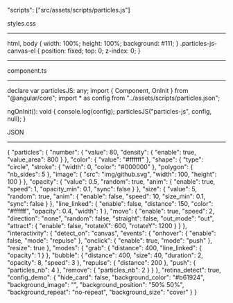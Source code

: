 "scripts": ["src/assets/scripts/particles.js"]

styles.css
*****
html,
body {
  width: 100%;
  height: 100%;
  background: #111;
}
.particles-js-canvas-el {
  position: fixed;
  top: 0;
  z-index: 0;
}

*****

component.ts
*****

declare var particlesJS: any;
import { Component, OnInit } from "@angular/core";
import * as config from "../assets/scripts/particles.json";

 ngOnInit(): void {
    console.log(config);
    particlesJS("particles-js", config, null);
  }

<div id="particles-js"></div>


JSON
********
{
  "particles": {
    "number": {
      "value": 80,
      "density": {
        "enable": true,
        "value_area": 800
      }
    },
    "color": {
      "value": "#ffffff"
    },
    "shape": {
      "type": "circle",
      "stroke": {
        "width": 0,
        "color": "#000000"
      },
      "polygon": {
        "nb_sides": 5
      },
      "image": {
        "src": "img/github.svg",
        "width": 100,
        "height": 100
      }
    },
    "opacity": {
      "value": 0.5,
      "random": true,
      "anim": {
        "enable": true,
        "speed": 1,
        "opacity_min": 0.1,
        "sync": false
      }
    },
    "size": {
      "value": 5,
      "random": true,
      "anim": {
        "enable": false,
        "speed": 10,
        "size_min": 0.1,
        "sync": false
      }
    },
    "line_linked": {
      "enable": false,
      "distance": 150,
      "color": "#ffffff",
      "opacity": 0.4,
      "width": 1
    },
    "move": {
      "enable": true,
      "speed": 2,
      "direction": "none",
      "random": false,
      "straight": false,
      "out_mode": "out",
      "attract": {
        "enable": false,
        "rotateX": 600,
        "rotateY": 1200
      }
    }
  },
  "interactivity": {
    "detect_on": "canvas",
    "events": {
      "onhover": {
        "enable": false,
        "mode": "repulse"
      },
      "onclick": {
        "enable": true,
        "mode": "push"
      },
      "resize": true
    },
    "modes": {
      "grab": {
        "distance": 400,
        "line_linked": {
          "opacity": 1
        }
      },
      "bubble": {
        "distance": 400,
        "size": 40,
        "duration": 2,
        "opacity": 8,
        "speed": 3
      },
      "repulse": {
        "distance": 200
      },
      "push": {
        "particles_nb": 4
      },
      "remove": {
        "particles_nb": 2
      }
    }
  },
  "retina_detect": true,
  "config_demo": {
    "hide_card": false,
    "background_color": "#b61924",
    "background_image": "",
    "background_position": "50% 50%",
    "background_repeat": "no-repeat",
    "background_size": "cover"
  }
}
